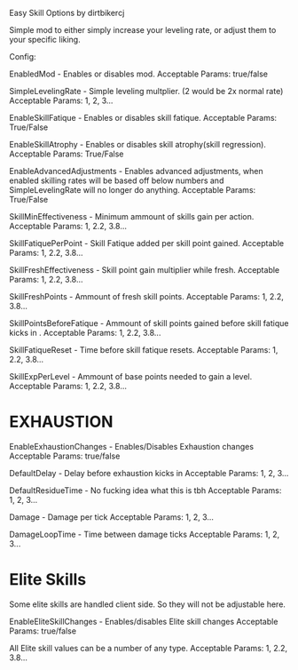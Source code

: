 Easy Skill Options by dirtbikercj

Simple mod to either simply increase your leveling rate, or adjust them to your specific liking.

Config:

EnabledMod - Enables or disables mod.                                                                                                                                       Acceptable Params: true/false

SimpleLevelingRate - Simple leveling multplier. (2 would be 2x normal rate)                                                                                                 Acceptable Params: 1, 2, 3...

EnableSkillFatique - Enables or disables skill fatique.                                                                                                                     Acceptable Params: True/False

EnableSkillAtrophy - Enables or disables skill atrophy(skill regression).                                                                                                   Acceptable Params: True/False

EnableAdvancedAdjustments - Enables advanced adjustments, when enabled skilling rates will be based off below numbers and SimpleLevelingRate will no longer do anything.    Acceptable Params: True/False

SkillMinEffectiveness - Minimum ammount of skills gain per action.                                                                                                          Acceptable Params: 1, 2.2, 3.8...
                                                                
SkillFatiquePerPoint - Skill Fatique added per skill point gained.                                                                                                          Acceptable Params: 1, 2.2, 3.8...
                                                                
SkillFreshEffectiveness - Skill point gain multiplier while fresh.                                                                                                          Acceptable Params: 1, 2.2, 3.8...
                                                                
SkillFreshPoints - Ammount of fresh skill points.                                                                                                                           Acceptable Params: 1, 2.2, 3.8...
                                                                
SkillPointsBeforeFatique - Ammount of skill points gained before skill fatique kicks in .                                                                                   Acceptable Params: 1, 2.2, 3.8...
                                                                
SkillFatiqueReset - Time before skill fatique resets.                                                                                                                       Acceptable Params: 1, 2.2, 3.8...
                                                                
SkillExpPerLevel - Ammount of base points needed to gain a level.                                                                                                           Acceptable Params: 1, 2.2, 3.8...


# EXHAUSTION #

EnableExhaustionChanges - Enables/Disables Exhaustion changes                                                                                                               Acceptable Params: true/false

DefaultDelay - Delay before exhaustion kicks in                                                                                                                             Acceptable Params: 1, 2, 3...     

DefaultResidueTime - No fucking idea what this is tbh                                                                                                                       Acceptable Params: 1, 2, 3... 

Damage - Damage per tick                                                                                                                                                    Acceptable Params: 1, 2, 3... 

DamageLoopTime - Time between damage ticks                                                                                                                                  Acceptable Params: 1, 2, 3... 

# Elite Skills #

Some elite skills are handled client side. So they will not be adjustable here.

EnableEliteSkillChanges - Enables/disables Elite skill changes                                                                                                              Acceptable Params: true/false

All Elite skill values can be a number of any type.                                                                                                                         Acceptable Params: 1, 2.2, 3.8...